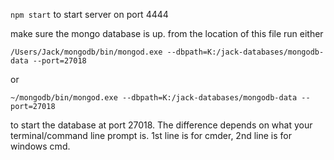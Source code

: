 `npm start` to start server on port 4444

make sure the mongo database is up. from the location of this file run either

`/Users/Jack/mongodb/bin/mongod.exe --dbpath=K:/jack-databases/mongodb-data --port=27018`

or

`~/mongodb/bin/mongod.exe --dbpath=K:/jack-databases/mongodb-data --port=27018`

to start the database at port 27018. The difference depends on what your terminal/command line prompt is. 1st line is for cmder, 2nd line is for windows cmd.
